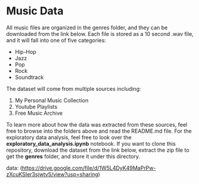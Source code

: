 # Music Data

All music files are organized in the genres folder, and they can be downloaded from the link below. Each file is stored as a 10 second .wav file, and it will fall into one of five categories:

* Hip-Hop
* Jazz
* Pop
* Rock
* Soundtrack

The dataset will come from multiple sources including:

1. My Personal Music Collection
2. Youtube Playlists
3. Free Music Archive

To learn more about how the data was extracted from these sources, feel free to browse into the folders above and read the README.md file.
For the exploratory data analysis, feel free to look over the **exploratory_data_analysis.ipynb** notebook. If you want to clone this repository,
download the dataset from the link below, extract the zip file to get the **genres** folder, and store it under this directory.

data: (https://drive.google.com/file/d/1W5L4DyK49MaPrPw-zXcuKSIer3sjwtv5/view?usp=sharing)
